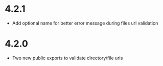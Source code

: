# 4.2.1

- Add optional name for better error message during files url validation

# 4.2.0

- Two new public exports to validate directory/file urls
